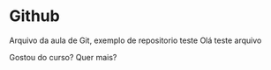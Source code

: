 # Github

Arquivo da aula de Git, exemplo de repositorio teste 
Olá teste arquivo



Gostou do curso? Quer mais?
